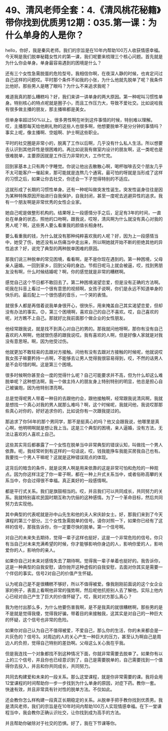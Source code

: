 # 49、清风老师全套：4.《清风桃花秘籍》带你找到优质男12期：035.第一课：为什么单身的人是你？

hello，你好，我是秦风老师。我们的宗旨是在10年内帮助100万人收获情感幸福。今天啊是我们脱单秘籍女性片的第一课，我们呢要来梳理三个核心问题。首先就是为什么你会单身。单身最容易遇到的困境是什么？

还有三个女性急需脱蛋的危险型号。我相信你啊，在夜深人静的时候，也肯定问过自己这样的问题哎。平时那个条件不如我的小张，为什么他就先脱单了呢？我条件比他好。那些男人是瞎了眼吗？为什么不来追求我呢？

难道我真的那么糟糕吗？好，我们来讲一讲单身的两大原因。第一种呢叫习惯性单身。特别核心的特点呢就是圈子小，而且工作压力大，导致不爱社交。比如说哈我有很多做主播的朋友，那主播嘛都是美女。

但单身率超过50%以上。很多男性啊在听到这件事情的时候，特别难以理解。哎，主播那每天给他刷礼物的这些人也很多啊，他想要脱单不是分分钟的事情吗？事实上呢，像主播啊、空姐啊、护士啊这些职业。

平时的社交圈是非常小的，脱离了工作以后啊，几乎没有什么私人生活。所以想要去认识到其他异性是很困难的。再比如说我有做室内设计的朋友啊，这一类呢也是很难脱单，主要原因就是工作压力非常的大，工作忙完。

回到家基本上只有两个字睡觉。你说让他出去散散心啊，喝杯咖啡去交个朋友几乎不太可能客户一催起来，那可能就是连熬几个通宵。最可怕的呀就是当形成了这样的习惯之后，如果让你去社交，你还会一下子觉得特别的不适应。

这就形成了长期的习惯性单身。还有一种呢叫做突发性诞生。突发性诞身往往是因为某种特殊原因开始进行自我保护，自我封闭，甚至一度呢去逃避异性的追求。我有一个朋友啊是非常优秀的女性企业家。

她自己呢是做整形机构的。结果呀上一段感情分手之后，足足有3年的时间，一直处在单身的状态，照他的口吻啊，跟我说，哎呀，清风啊为什么就没有真心对我的男人呢？啊，这些男人要么看重我的颜值长相身材。

要么看重我的钱，为什么就没有那种纯粹喜欢我的人呢？好，因为上一段感情当中，她受了伤，她还没有从伤痛当中走出来，所以啊她就开始不断的拒绝其他的异性追求？好，说完了典型的两种脱单困难的原因。

那我们说三种脱单的常见困境，看看啊，是不是你现在遇到的。第一种困境，父母亲人逼婚。一回到家乡，回到父母的身边。节假日呢马上就会被逼，哎，找到男朋友没有啊，什么时候结婚呢？啊，你的感觉就是非常的糟糕啊。

感觉自己这个节日都不敢回去了。第二种困境渴望恋爱，但是没有正确的方法啊。呃我在抖音上看过一个很有意思的视频啊，女孩子说啊，你们是永远不知道单身的快乐的。最后配上一个很伤感的音乐，一个哭的表情。

就很多人都是再借着说我单身很开心，很快乐，用来掩盖自己其实渴望恋爱，但却没有办法的事实。😊，第三个困境啊，喜欢自己的自己不喜欢。哎，自己喜欢的呢，对方瞧不上自己。那就好比我前面那个做企业的女性朋友。

他经常跟我说，就是找不到真心对自己的男的。那我就问他呀啊，那你有没有自己喜欢的人啊啊，他就很伤感的跟我说哎。我有喜欢的人啊，但是好像人家就是对我没有意思呀。啊，因为他受过伤。

他就更加不敢轻易的去跟对方接触。问他有没有去跟对方接触的时候呢，他就说哎我女孩子嘛要矜持一点啊，不能够去让男人觉得我很容易得到，哎，不然的话男人是不会珍惜的啊。这是第三个困境。

很多时候啊你甚至会一度的觉得什么呢？自己可能要求并不高，但为什么却这么难脱单呢？这种想法啊，我一个做主持人的朋友身上特别特别的明显，他总是担心自己被骗炮，因为他特别漂亮啊。

总是觉得呢男人带着一种目的去跟他约会，跟他接触啊，经常跟我说清风啊，我就是想找一个真心对我的男人就那么难吗？啊，这个时候呢，我就问他，我说哎那那些真心对你的，好好追求你的，比如说你有一次跟我提过的。

那追求了你56年的那个男同学，那不是挺真心的吗？他又会跟我说，他哪里是真心啊，他明明啊就是想让我上当。这是三个典型的困境，亲人逼婚，没有方法，无法让喜欢的人喜欢上自己。

这些其实背后都暴露了一个女性在脱单当中非常典型的错误认知，叫做找一个男人依靠。呃，我经常听到有这样的一句话说，哎，钱我能挣车我能买房我自己也有。我要找一个男人干嘛呢？这就是这种错误观点的体现。

这背后的暗含的条件，就是说男人啊是用来依靠的这是非常可怕和危险的一种观点。因为你这样注定了你一辈子啊，都在一种上升式关系当中，或者俗称高攀的关系当中，你会过得很不幸福。真正美好的一段感情啊。

都是平行式关系。我们是旗鼓相当的。哎，并且我们可以共同成长，共同努力的关系。我就特别喜欢民国时期互称为伉俪的这种感情。为了一个革命目标，然后共同努力去实现他。

其中典型的代表呢就是孙中山先生和他的夫人宋庆龄女士。好，那我们来到了今天课程的第三个部分。三个女性急需脱单的信号。请你对照一下，如果你已经有了这样的信号，那我告诉你，你一定要尽快的脱单。第一个信号啊。

对自己的未来失去期待，觉得一辈子这样也挺好，这是一个非常危险的信号。你只有当自己对未来充满希望的时候，你才能够影响你身边的人，影响你爱的人，影响爱你的人，影响你的亲人。

如果你自己对未来对感情失去了期待啊。觉得我一辈子单着也挺好的。我告诉你，这是一种典型的自我安慰，请你抛开这种虚假的自我安慰，去面对你其实是需要一个伴侣的事实。信号2对自己的价值产生怀疑。

认为呢自己是不是很糟糕不够好，所以不值得被爱。像我刚刚前面说的这个女企业家的例子，表面上看啊他非常的强势啊，然后呢他抗拒别人去了解他。实际上他内心已经对自己产生了巨大的价值怀疑了。哎，我对对方那么真心？

我为他付出那么多，为什么他要伤害我啊，是不是我真的就很糟糕啊，那些男的是不是就是觉得我傻，觉得我好骗，带着目的来接触我，这其实是对自己的一种巨大的怀疑，这个信号也非常的危险。

如果你对自己认为自己不值得被爱，不爱自己，那么你的生活，你的未来都会是一片灰色的？信号3。对周边的人的关心产生一种巨大的压力，甚至认为啊自己是周边人的负担，觉得自己特别的差劲啊。父母这么关心我在乎我。

但是我连找一个对象都找不到这种情况下面，你就非常需要去脱单了。如果你有以上的三个信号，并且你也已经意识到了，自己是需要脱单的，自己需要找到一个值得你去投入，并且和你共同成长，共同努力。

共同去构建爱和未来的一段关系。那么这堂课程，就是你非常需要的课。我将会用12堂课程的时间帮助你一步一步找到为什么单身的原因，对症下药。教你一套。快速有效，并且非常具有针对性的脱单方法。不仅如此。

还会教你怎么样构建一段真正长期稳定的关系。从脱单手把手教你找到优质男。我是清风老师，我们的宗旨是在10年时间内帮助100万人实现情感幸福。在下一堂课程当中，我会教你正确认识社交，让你找到成为高手的方法。

并且帮助你破除对于社交的恐惧。好了，我在下节课等你。